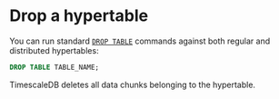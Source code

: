 # Drop a hypertable
You can run standard [`DROP TABLE`][postgres-droptable] commands against both
regular and distributed hypertables:

```sql
DROP TABLE TABLE_NAME;
```

TimescaleDB deletes all data chunks belonging to the hypertable.


 [postgres-droptable]: https://www.postgresql.org/docs/current/sql-droptable.html
